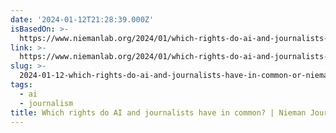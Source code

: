 ```yaml
---
date: '2024-01-12T21:28:39.000Z'
isBasedOn: >-
  https://www.niemanlab.org/2024/01/which-rights-do-ai-and-journalists-have-in-common/
link: >-
  https://www.niemanlab.org/2024/01/which-rights-do-ai-and-journalists-have-in-common/
slug: >-
  2024-01-12-which-rights-do-ai-and-journalists-have-in-common-or-nieman-journalism-lab
tags:
  - ai
  - journalism
title: Which rights do AI and journalists have in common? | Nieman Journalism Lab
---
```


